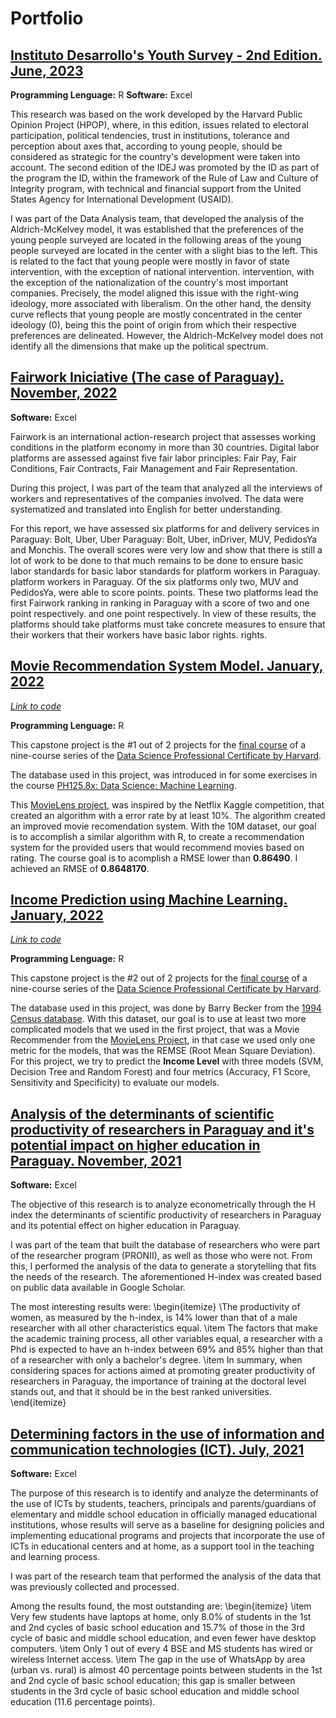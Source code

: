 # Portfolio

## [Instituto Desarrollo's Youth Survey - 2nd Edition. June, 2023](https://desarrollo.edu.py/wp-content/uploads/2023/06/Informe-de-resultados-del-ID-2da-Edicion.pdf)

**Programming Lenguage:** R
**Software:** Excel

This research was based on the work developed by the Harvard Public Opinion Project (HPOP), where, in this edition, issues related to electoral participation, political tendencies, trust in institutions, tolerance and perception about axes that, according to young people, should be considered as strategic for the country's development were taken into account. The second edition of the IDEJ was promoted by the ID as part of the program 
the ID, within the framework of the Rule of Law and Culture of Integrity program, with technical and financial support from the United States Agency for International Development (USAID).

I was part of the Data Analysis team, that developed the analysis of the Aldrich-McKelvey model, it was established that the preferences of the young people surveyed are located in the following areas of the young people surveyed are located in the center with a slight bias to the left. 
This is related to the fact that young people were mostly in favor of state intervention, with the exception of national intervention. 
intervention, with the exception of the nationalization of the country's most important companies. Precisely, the model aligned this issue with the right-wing ideology, more associated with liberalism. 
On the other hand, the density curve reflects that young people are mostly concentrated in the center ideology (0), being this the point of origin from which their respective preferences are delineated. However, the Aldrich-McKelvey model does not identify all the dimensions that make up the political spectrum. 

## [Fairwork Iniciative (The case of Paraguay). November, 2022](https://www.tedic.org/wp-content/uploads/2022/11/Fairwork-Paraguay-Report-2022-ES.pdf)

**Software:** Excel

Fairwork is an international action-research project that assesses working conditions in the platform economy in more than 30 countries. Digital labor platforms are assessed against five fair labor principles: Fair Pay, Fair Conditions, Fair Contracts, Fair Management and Fair Representation.

During this project, I was part of the team that analyzed all the interviews of workers and representatives of the companies involved. The data were systematized and translated into English for better understanding.

For this report, we have assessed six platforms for and delivery services in Paraguay: Bolt, Uber, Uber Paraguay: Bolt, Uber, inDriver, MUV, PedidosYa and Monchis. 
The overall scores were very low and show that there is still a lot of work to be done to that much remains to be done to ensure basic labor standards for basic labor standards for platform workers in Paraguay. platform workers in Paraguay. Of the six platforms only two, MUV and PedidosYa, were able to score points. points. These two platforms lead the first Fairwork ranking in ranking in Paraguay with a score of two and one point respectively. and one point respectively. In view of these results, the platforms should take platforms must take concrete measures to ensure that their workers that their workers have basic labor rights. 
rights.

## [Movie Recommendation System Model. January, 2022](https://1drv.ms/b/s!ApIvbFGNCRDNgtVUkAGyWm85arnEvg?e=U1EZyH)

*[Link to code](https://github.com/kevinDjane/Movielens_KevinJane)*

**Programming Lenguage:** R

This capstone project is the #1 out of 2 projects for the [final course](https://pll.harvard.edu/course/data-science-capstone?delta=3) of a nine-course series of the [Data Science Professional Certificate by Harvard](https://pll.harvard.edu/series/professional-certificate-data-science).

The database used in this project, was introduced in for some exercises in the course [PH125.8x: Data Science: Machine Learning](https://pll.harvard.edu/course/data-science-machine-learning?delta=0). 

This [MovieLens project](https://dl.acm.org/doi/10.1145/2827872), was inspired by the Netflix Kaggle competition, that created an algorithm with a error rate by at least 10%. The algorithm created an improved movie recomendation system.
With the 10M dataset, our goal is to accomplish a similar algorithm with R, to create a recommendation system for the provided users that would recommend movies based on rating. The course goal is to acomplish a RMSE lower than **0.86490**. I achieved an RMSE of **0.8648170**.

## [Income Prediction using Machine Learning. January, 2022](https://1drv.ms/b/s!ApIvbFGNCRDNgtVTqpL9fJRau2MV7g?e=1W5mLC)

*[Link to code](https://github.com/kevinDjane/PredictingIncome_Adult_Data_Base)*

**Programming Lenguage:** R

This capstone project is the #2 out of 2 projects for the [final course](https://pll.harvard.edu/course/data-science-capstone?delta=3) of a nine-course series of the [Data Science Professional Certificate by Harvard](https://pll.harvard.edu/series/professional-certificate-data-science).

The database used in this project, was done by Barry Becker from the [1994 Census database](https://archive.ics.uci.edu/ml/datasets/census+income). 
With this dataset, our goal is to use at least two more complicated models that we used in the first project, that was a Movie Recommender from the [MovieLens Project](https://dl.acm.org/doi/10.1145/2827872), in that case we used only one metric for the models, that was the REMSE (Root Mean Square Deviation).
For this project, we try to predict the **Income Level** with three models (SVM, Decision Tree and Random Forest) and four metrics (Accuracy, F1 Score, Sensitivity and Specificity) to evaluate our models.


## [Analysis of the determinants of scientific productivity of researchers in Paraguay and it's potential impact on higher education in Paraguay. November, 2021](https://desarrollo.edu.py/wp-content/uploads/2022/12/DIGITAL-Informe-final-PINV18-1532-1.pdf)

**Software:** Excel

The objective of this research is to analyze econometrically through the H index the determinants of scientific productivity of researchers in Paraguay and its potential effect on higher education in Paraguay.

I was part of the team that built the database of researchers who were part of the researcher program (PRONII), as well as those who were not.
From this, I performed the analysis of the data to generate a storytelling that fits the needs of the research.
The aforementioned H-index was created based on public data available in Google Scholar.

The most interesting results were:
\begin{itemize}
\The productivity of women, as measured by the h-index, is 14% lower than that of a male researcher with all other characteristics equal.
\item The factors that make the academic training process, all other variables equal, a researcher with a Phd is expected to have an h-index between 69% and 85% higher than that of a researcher with only a bachelor's degree.
\item In summary, when considering spaces for actions aimed at promoting greater productivity of researchers in Paraguay, the importance of training at the doctoral level stands out, and that it should be in the best ranked universities.
\end{itemize}


## [Determining factors in the use of information and communication technologies (ICT). July, 2021](https://oei.int/oficinas/paraguay/publicaciones/factores-determinantes-del-aprovechamiento-de-las-tecnologias-de-la-informacion-y-la-comunicacion-tic-en-la-ensenanza-y-aprendizaje-de-estudiantes-de-la-educacion-escolar-basica-y-educacion-media-de-instituciones-oficiales-de-paraguay)

**Software:** Excel

The purpose of this research is to identify and analyze the determinants of the use of ICTs by students, teachers, principals and parents/guardians of elementary and middle school education in officially managed educational institutions, whose results will serve as a baseline for designing policies and implementing educational programs and projects that incorporate the use of ICTs in educational centers and at home, as a support tool in the teaching and learning process.

I was part of the research team that performed the analysis of the data that was previously collected and processed.

Among the results found, the most outstanding are:
\begin{itemize}
\item Very few students have laptops at home, only 8.0% of students in the 1st and 2nd cycles of basic school education and 15.7% of those in the 3rd cycle of basic and middle school education, and even fewer have desktop computers.
\item Only 1 out of every 4 BSE and MS students has wired or wireless Internet access.
\item The gap in the use of WhatsApp by area (urban vs. rural) is almost 40 percentage points between students in the 1st and 2nd cycle of basic school education; this gap is smaller between students in the 3rd cycle of basic school education and middle school education (11.6 percentage points).











